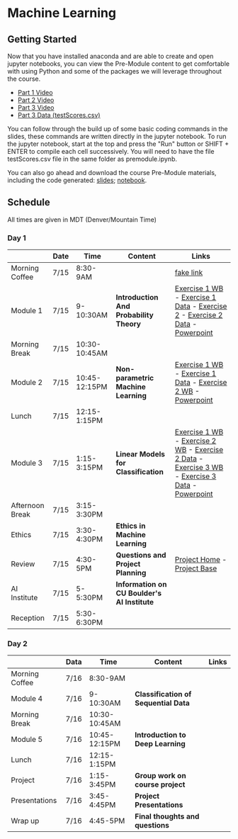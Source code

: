 # Machine Learning

## Getting Started

Now that you have installed anaconda and are able to create and open jupyter notebooks, you can view the Pre-Module content to get comfortable with using Python and some of the packages we will leverage throughout the course.

* [Part 1 Video](https://drive.google.com/file/d/1QrwWv3gbD4sDRFAfZeNco6DMfZejXR-i/view?usp=sharing)
* [Part 2 Video](https://drive.google.com/file/d/1mr7W2qtyi29PIq8wKgq7mY1tZXvNJCA-/view?usp=sharing)
* [Part 3 Video](https://drive.google.com/file/d/1YNcHMFdM5e9hHwRHhGSot042qQdb954k/view?usp=sharing)
* [Part 3 Data (testScores.csv)](testScores.csv)

You can follow through the build up of some basic coding commands in the slides, these commands are written directly in the jupyter notebook. To run the jupyter notebook, start at the top and press the "Run" button or SHIFT + ENTER to compile each cell successively. You will need to have the file testScores.csv file in the same folder as premodule.ipynb.

You can also go ahead and download the course Pre-Module materials, including the code generated: [slides](0-Python1Hour.pptx); [notebook](PythonHour.ipynb).

## Schedule
All times are given in MDT (Denver/Mountain Time)

### Day 1
|               | Date  | Time| Content| Links |
| ------------- |------|-------| -----|-------|
| Morning Coffee| 7/15 | 8:30-9AM | | [fake link](#)|
| Module 1      | 7/15 | 9-10:30AM | **Introduction And Probability Theory** | [Exercise 1 WB](https://github.com/Adamits/tech-frontiers/blob/main/machine-learning/Day1/1-Introduction/1_1-KNN/1_1-KNN_Workbook.ipynb) - [Exercise 1 Data](https://github.com/Adamits/tech-frontiers/blob/main/machine-learning/Day1/1-Introduction/1_1-KNN/adult-num-full.csv) - [Exercise 2](https://github.com/Adamits/tech-frontiers/blob/main/machine-learning/Day1/1-Introduction/1_2-NB/1_2-NB_Workbook.ipynb) - [Exercise 2 Data](https://github.com/Adamits/tech-frontiers/blob/main/machine-learning/Day1/1-Introduction/1_2-NB/adult-categ-full.csv) - [Powerpoint](https://github.com/Adamits/tech-frontiers/blob/main/machine-learning/Day1/1-Introduction/1-IntroductionAndProbabilityTheory.pptx) |
| Morning Break | 7/15 | 10:30-10:45AM   |  |  |
| Module 2      | 7/15 | 10:45-12:15PM|**Non-parametric Machine Learning** | [Exercise 1 WB](https://github.com/Adamits/tech-frontiers/blob/main/machine-learning/Day1/2-NonParametric/2_1-Trees/2_1-TressAndForests_Workbook.ipynb) - [Exercise 1 Data](https://github.com/Adamits/tech-frontiers/blob/main/machine-learning/Day1/2-NonParametric/2_1-Trees/adult-dataset-full.csv) - [Exercise 2 WB](https://github.com/Adamits/tech-frontiers/blob/main/machine-learning/Day1/2-NonParametric/2_2-RegressionA/2_2-RegressionA_Workbook.ipynb) - [Powerpoint](https://github.com/Adamits/tech-frontiers/blob/main/machine-learning/Day1/2-NonParametric/2-NonParametricModels.pptx) |
| Lunch         | 7/15 | 12:15-1:15PM |     |  |
| Module 3      | 7/15 | 1:15-3:15PM      |   **Linear Models for Classification** |  [Exercise 1 WB](https://github.com/Adamits/tech-frontiers/blob/main/machine-learning/Day1/3-Parametric/3_1-RegressionB/3_1-RegressionB_Workbook.ipynb) - [Exercise 2 WB](https://github.com/Adamits/tech-frontiers/blob/main/machine-learning/Day1/3-Parametric/3_2-LogReg/3_2-LogisticRegression_Workbook.ipynb) - [Exercise 2 Data](https://github.com/Adamits/tech-frontiers/blob/main/machine-learning/Day1/3-Parametric/3_2-LogReg/adult-dataset-full.csv) - [Exercise 3 WB](https://github.com/Adamits/tech-frontiers/blob/main/machine-learning/Day1/3-Parametric/3_3-SVM/3_3-SVM_Workbook.ipynb) - [Exercise 3 Data](https://github.com/Adamits/tech-frontiers/blob/main/machine-learning/Day1/3-Parametric/3_3-SVM/adult-num-full.csv) - [Powerpoint](https://github.com/Adamits/tech-frontiers/blob/main/machine-learning/Day1/3-Parametric/3-ParametricModels.pptx)|
| Afternoon Break      | 7/15 | 3:15-3:30PM      |  |  |
| Ethics        | 7/15 | 3:30-4:30PM      |    **Ethics in Machine Learning** |  |
| Review        | 7/15 | 4:30-5PM     |   **Questions and Project Planning** | [Project Home](https://www.kaggle.com/c/techfrontiers2021) - [Project Base]() |
| AI Institute  | 7/15 | 5-5:30PM     | **Information on CU Boulder's AI Institute** |  |
| Reception     | 7/15 | 5:30-6:30PM  |  |  |

### Day 2
|               | Data  | Time| Content| Links |
| ------------- |------|-------| -----|-------|
| Morning Coffee| 7/16 | 8:30-9AM      | | |
| Module 4      | 7/16 | 9-10:30AM     | **Classification of Sequential Data** | |
| Morning Break | 7/16 | 10:30-10:45AM |  |  |
| Module 5      | 7/16 | 10:45-12:15PM | **Introduction to Deep Learning** | |
| Lunch         | 7/16 | 12:15-1:15PM  |     |  |
| Project       | 7/16 | 1:15-3:45PM      |   **Group work on course project** |  |
| Presentations | 7/16 | 3:45-4:45PM      |    **Project Presentations** |  |
| Wrap up       | 7/16 | 4:45-5PM      |   **Final thoughts and questions** |  |
